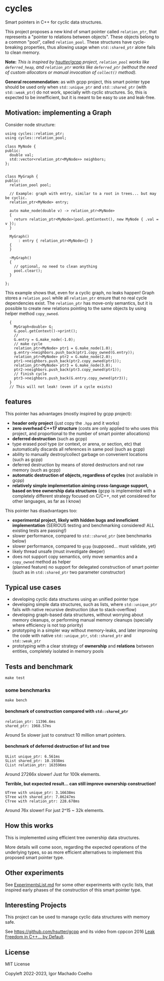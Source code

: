# cycles
Smart pointers in C++ for cyclic data structures.

This project proposes a new kind of smart pointer called `relation_ptr`, that represents a "pointer to relations between objects". These objects belong to a common "pool", called `relation_pool`.
These structures have cycle-breaking properties, thus allowing usage when `std::shared_ptr` alone fails to clean memory.

**Note:** *This is inspired by [hsutter/gcpp](https://github.com/hsutter/gcpp) project, `relation_pool` works like `deferred_heap`, and `relation_ptr` works like `deferred_ptr` (without the need of custom allocators or manual invocation of `collect()` method).*

**General recommendation:** as with gcpp project, this smart pointer type should be used only when `std::unique_ptr` and `std::shared_ptr` (with `std::weak_ptr`) do not work, specially with cyclic structures. So, this is expected to be innefficient, but it is meant to be easy to use and leak-free.


## Motivation: implementing a Graph

Consider node structure:

```{.cpp}
using cycles::relation_ptr;
using cycles::relation_pool;

class MyNode {
public:
  double val;
  std::vector<relation_ptr<MyNode>> neighbors;
};


class MyGraph {
public:
  relation_pool pool;
  
  // Example: graph with entry, similar to a root in trees... but may be cyclic.
  relation_ptr<MyNode> entry;

  auto make_node(double v) -> relation_ptr<MyNode>
  {
    return relation_ptr<MyNode>(pool.getContext(), new MyNode { .val = v });
  }

  MyGraph()
      : entry { relation_ptr<MyNode>{} }
  {
  }

  ~MyGraph()
  {
    // optional, no need to clean anything
    pool.clear();
  }

};
```

This example shows that, even for a cyclic graph, no leaks happen!
Graph stores a `relation_pool` while all `relation_ptr` ensure that no real cycle dependencies exist. The `relation_ptr` has move-only semantics, but it is possible to
create new relations pointing to the same objects by using helper method `copy_owned`.

```{.cpp}
  {
    MyGraph<double> G;
    G.pool.getContext()->print();
    //
    G.entry = G.make_node(-1.0);
    // make cycle
    relation_ptr<MyNode> ptr1 = G.make_node(1.0);
    g.entry->neighbors.push_back(ptr1.copy_owned(G.entry));
    relation_ptr<MyNode> ptr2 = G.make_node(2.0);
    ptr1->neighbors.push_back(ptr2.copy_owned(ptr1));
    relation_ptr<MyNode> ptr3 = G.make_node(3.0);
    ptr2->neighbors.push_back(ptr3.copy_owned(ptr1));
    // finish cycle
    ptr3->neighbors.push_back(G.entry.copy_owned(ptr3));
  }
  // This will not leak! (even if a cycle exists)
```

## features

This pointer has advantages (mostly inspired by gcpp project):

- **header only project** (just copy the `.hpp` and it works)
- **zero overhead C++17 structure** (costs are only applied to who uses this project, and proportional to the number of smart pointer allocations)
- **deferred destruction** (such as gcpp)
- type erased pool type (or context, or arena, or section, etc) that automatically discards all references in same pool (such as gcpp)
- ability to manually destroy/collect garbage on convenient locations (such as gcpp)
- deferred destruction by means of stored destructors and not raw memory (such as gcpp)
- **automatic destruction of objects, regardless of cycles** (not available in gcpp)
- **relatively simple implementation aiming cross-language support, based on tree ownership data structures** (gcpp is implemented with a completely different strategy focused on C/C++, not yet considered for other languages, as far as I know)

This pointer has disadvantages too:

- **experimental project, likely with hidden bugs and inneficient implementation** (SERIOUS testing and benchmarking considered! ALL existing tests are passing!)
- slower performance, compared to `std::shared_ptr` (see benchmarks below)
- slower performance, compared to `gcpp` (supposed... must validate, yet)
- likely thread unsafe (must investigate deeper)
- does not support copy semantics, only move semantics and a `copy_owned` method as helper
- (planned feature) no support for delegated construction of smart pointer (such as in `std::shared_ptr` two parameter constructor)

## Typical use cases

- developing cyclic data structures using an unified pointer type
- developing simple data structures, such as lists, where `std::unique_ptr` fails with native recursive destruction (due to stack-overflow)
- developing graph-based data structures, without worrying about memory cleanups, or performing manual memory cleanups (specially where efficiency is not top priority)
- prototyping in a simpler way without memory-leaks, and later improving the code with native `std::unique_ptr`, `std::shared_ptr` and `std::weak_ptr`
- prototyping with a clear strategy of **ownership** and **relations** between entities, completely isolated in memory pools

## Tests and benchmark

`make test`

### some benchmarks

`make bench`

#### benchmark of construction compared with `std::shared_ptr`

```
relation_ptr: 11396.6ms
shared_ptr: 1968.57ms
```

Around 5x slower just to construct 10 million smart pointers.

#### benchmark of deferred destruction of list and tree

```
UList unique_ptr: 6.561ms
SList shared_ptr: 10.1938ms
CList relation_ptr: 163596ms
```

Around 27266x slower! Just for 100k elements. 

**Terrible, but expected result... can still improve ownership construction!**

```
UTree with unique_ptr: 3.16638ms
STree with shared_ptr: 7.86247ms
CTree with relation_ptr: 228.678ms
```

Around 76x slower! For just 2^15 ~ 32k elements.


## How this works

This is implemented using efficient tree ownership data structures.

More details will come soon, regarding the expected operations of the underlying types, so as more efficient alternatives to implement this proposed smart pointer type.

## Other experiments

See [ExperimentsList.md](ExperimentsList.md) for some other experiments with cyclic lists, that inspired early phases of the construction of this smart pointer type.

## Interesting Projects

This project can be used to manage cyclic data structures with memory safe.

See https://github.com/hsutter/gcpp and its video from cppcon 2016 [Leak Freedom in C++... by Default](https://www.youtube.com/watch?v=JfmTagWcqoE).

## License

MIT License

Copyleft 2022-2023, Igor Machado Coelho
